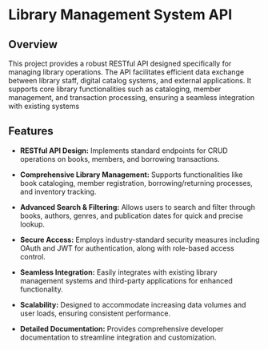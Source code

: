 # **Library Management System API**
## **Overview**  
This project provides a robust RESTful API designed specifically for managing library operations. The API facilitates efficient data exchange between library staff, digital catalog systems, and external applications. It supports core library functionalities such as cataloging, member management, and transaction processing, ensuring a seamless integration with existing systems
## **Features**  
- **RESTful API Design:** Implements standard endpoints for CRUD operations on books, members, and borrowing transactions.
  
- **Comprehensive Library Management:** Supports functionalities like book cataloging, member registration, borrowing/returning processes, and inventory tracking.
  
- **Advanced Search & Filtering:** Allows users to search and filter through books, authors, genres, and publication dates for quick and precise lookup.
  
- **Secure Access:** Employs industry-standard security measures including OAuth and JWT for authentication, along with role-based access control.
  
- **Seamless Integration:** Easily integrates with existing library management systems and third-party applications for enhanced functionality.
  
- **Scalability:** Designed to accommodate increasing data volumes and user loads, ensuring consistent performance.
  
- **Detailed Documentation:** Provides comprehensive developer documentation to streamline integration and customization.


